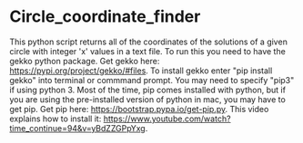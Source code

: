 # Circle_coordinate_finder
This python script returns all of the coordinates of the solutions of a given circle with integer 'x' values in a text file.
To run this you need to have the gekko python package.
Get gekko here: https://pypi.org/project/gekko/#files.
To install gekko enter "pip install gekko" into terminal or commmand prompt. You may need to specify "pip3" if using python 3.
Most of the time, pip comes installed with python, but if you are using the pre-installed version of python in mac, you may have to get pip.
Get pip here: https://bootstrap.pypa.io/get-pip.py.
This video explains how to install it: https://www.youtube.com/watch?time_continue=94&v=yBdZZGPpYxg.
